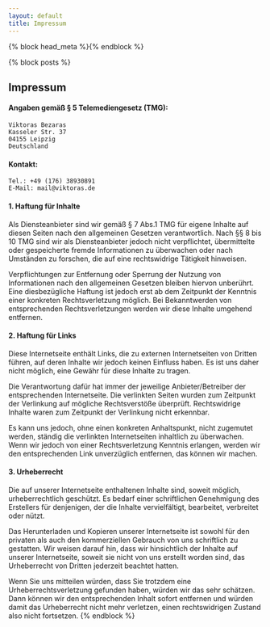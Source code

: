 ```yaml
---
layout: default
title: Impressum
---
```


{% block head_meta %}<meta name="robots" content="noindex">{% endblock %}

{% block posts %}
## Impressum


#### Angaben gemäß § 5 Telemediengesetz (TMG):

    Viktoras Bezaras
    Kasseler Str. 37
    04155 Leipzig
    Deutschland

#### Kontakt:
    Tel.: +49 (176) 38930891
    E-Mail: mail@viktoras.de

#### 1. Haftung für Inhalte

Als Diensteanbieter sind wir gemäß § 7 Abs.1 TMG für eigene Inhalte auf diesen Seiten nach den allgemeinen Gesetzen verantwortlich. Nach §§ 8 bis 10 TMG sind wir als Diensteanbieter jedoch nicht verpflichtet, übermittelte oder gespeicherte fremde Informationen zu überwachen oder nach Umständen zu forschen, die auf eine rechtswidrige Tätigkeit hinweisen.

Verpflichtungen zur Entfernung oder Sperrung der Nutzung von Informationen nach den allgemeinen Gesetzen bleiben hiervon unberührt. Eine diesbezügliche Haftung ist jedoch erst ab dem Zeitpunkt der Kenntnis einer konkreten Rechtsverletzung möglich. Bei Bekanntwerden von entsprechenden Rechtsverletzungen werden wir diese Inhalte umgehend entfernen.

#### 2. Haftung für Links

Diese Internetseite enthält Links, die zu externen Internetseiten von Dritten führen, auf deren Inhalte wir jedoch keinen Einfluss haben. Es ist uns daher nicht möglich, eine Gewähr für diese Inhalte zu tragen.

Die Verantwortung dafür hat immer der jeweilige Anbieter/Betreiber der entsprechenden Internetseite. Die verlinkten Seiten wurden zum Zeitpunkt der Verlinkung auf mögliche Rechtsverstöße überprüft. Rechtswidrige Inhalte waren zum Zeitpunkt der Verlinkung nicht erkennbar.

Es kann uns jedoch, ohne einen konkreten Anhaltspunkt, nicht zugemutet werden, ständig die verlinkten Internetseiten inhaltlich zu überwachen. Wenn wir jedoch von einer Rechtsverletzung Kenntnis erlangen, werden wir den entsprechenden Link unverzüglich entfernen, das können wir machen.

#### 3. Urheberrecht

Die auf unserer Internetseite enthaltenen Inhalte sind, soweit möglich, urheberrechtlich geschützt. Es bedarf einer schriftlichen Genehmigung des Erstellers für denjenigen, der die Inhalte vervielfältigt, bearbeitet, verbreitet oder nützt.

Das Herunterladen und Kopieren unserer Internetseite ist sowohl für den privaten als auch den kommerziellen Gebrauch von uns schriftlich zu gestatten. Wir weisen darauf hin, dass wir hinsichtlich der Inhalte auf unserer Internetseite, soweit sie nicht von uns erstellt worden sind, das Urheberrecht von Dritten jederzeit beachtet hatten.

Wenn Sie uns mitteilen würden, dass Sie trotzdem eine Urheberrechtsverletzung gefunden haben, würden wir das sehr schätzen. Dann können wir den entsprechenden Inhalt sofort entfernen und würden damit das Urheberrecht nicht mehr verletzen, einen rechtswidrigen Zustand also nicht fortsetzen.
{% endblock %}
